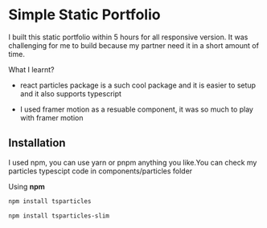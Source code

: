 # Simple Static Portfolio

I built this static portfolio within 5 hours for all responsive version.
It was challenging for me to build because my partner need it in a short amount of time.

What I learnt?

- react particles package is a such cool package and it is easier to setup and it also supports typescript

- I used framer motion as a resuable component, it was so much to play with framer motion

## Installation

I used npm, you can use yarn or pnpm anything you like.You can check my particles typescipt code in
components/particles folder

Using **npm**

```bash
npm install tsparticles
```

```bash
npm install tsparticles-slim
```
